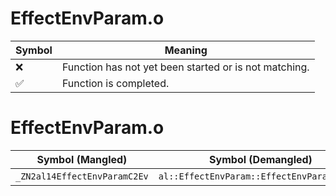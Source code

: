 # EffectEnvParam.o
| Symbol | Meaning 
| ------------- | ------------- 
| :x: | Function has not yet been started or is not matching. 
| :white_check_mark: | Function is completed. 


# EffectEnvParam.o
| Symbol (Mangled) | Symbol (Demangled) | Decompiled? |
| ------------- |  ------------- | ------------- |
| `_ZN2al14EffectEnvParamC2Ev` | `al::EffectEnvParam::EffectEnvParam(void)` | :white_check_mark: |
